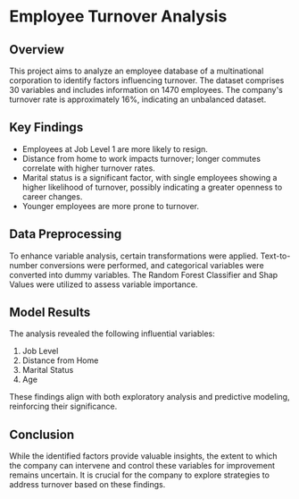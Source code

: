 # Employee Turnover Analysis

## Overview

This project aims to analyze an employee database of a multinational corporation to identify factors influencing turnover. The dataset comprises 30 variables and includes information on 1470 employees. The company's turnover rate is approximately 16%, indicating an unbalanced dataset.

## Key Findings

- Employees at Job Level 1 are more likely to resign.
- Distance from home to work impacts turnover; longer commutes correlate with higher turnover rates.
- Marital status is a significant factor, with single employees showing a higher likelihood of turnover, possibly indicating a greater openness to career changes.
- Younger employees are more prone to turnover.

## Data Preprocessing

To enhance variable analysis, certain transformations were applied. Text-to-number conversions were performed, and categorical variables were converted into dummy variables. The Random Forest Classifier and Shap Values were utilized to assess variable importance.

## Model Results

The analysis revealed the following influential variables:

1. Job Level
2. Distance from Home
3. Marital Status
4. Age

These findings align with both exploratory analysis and predictive modeling, reinforcing their significance.

## Conclusion

While the identified factors provide valuable insights, the extent to which the company can intervene and control these variables for improvement remains uncertain. It is crucial for the company to explore strategies to address turnover based on these findings.

